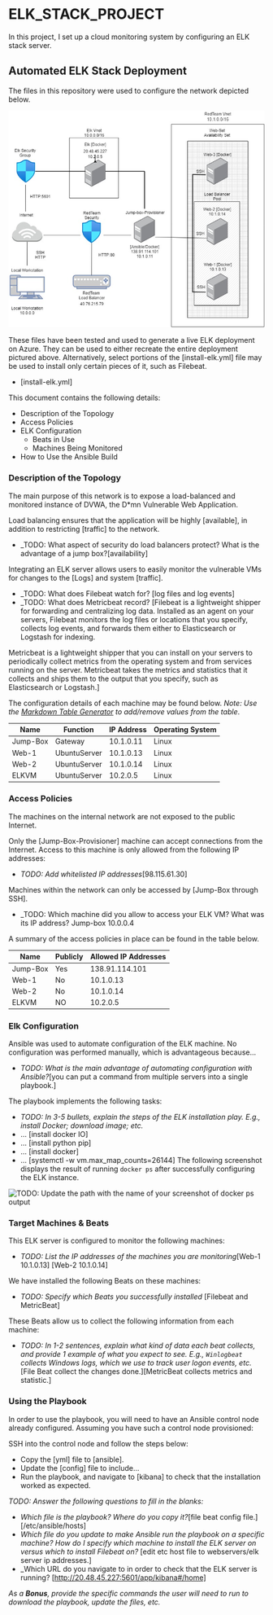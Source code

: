# ELK_STACK_PROJECT
In this project, I set up a cloud monitoring system by configuring an ELK stack server.

## Automated ELK Stack Deployment

The files in this repository were used to configure the network depicted below.

![ELK_DIAGRAM](https://github.com/inocentesa/ProjectWeek13-AlyannaInocentes/blob/main/scripts/diagram/Cloud%20Diagram.jpg)

These files have been tested and used to generate a live ELK deployment on Azure. They can be used to either recreate the entire deployment pictured above. Alternatively, select portions of the [install-elk.yml] file may be used to install only certain pieces of it, such as Filebeat.

  - [install-elk.yml]

This document contains the following details:
- Description of the Topology
- Access Policies
- ELK Configuration
  - Beats in Use
  - Machines Being Monitored
- How to Use the Ansible Build


### Description of the Topology

The main purpose of this network is to expose a load-balanced and monitored instance of DVWA, the D*mn Vulnerable Web Application.

Load balancing ensures that the application will be highly [available], in addition to restricting [traffic] to the network.
- _TODO: What aspect of security do load balancers protect? What is the advantage of a jump box?[availability]

Integrating an ELK server allows users to easily monitor the vulnerable VMs for changes to the [Logs] and system [traffic].
- _TODO: What does Filebeat watch for? [log files and log events]
- _TODO: What does Metricbeat record?
[Filebeat is a lightweight shipper for forwarding and centralizing log data. Installed as an agent on your servers, Filebeat monitors the log files or locations that you specify, collects log events, and forwards them either to Elasticsearch or Logstash for indexing.

Metricbeat is a lightweight shipper that you can install on your servers to periodically collect metrics from the operating system and from services running on the server. Metricbeat takes the metrics and statistics that it collects and ships them to the output that you specify, such as Elasticsearch or Logstash.]

The configuration details of each machine may be found below.
_Note: Use the [Markdown Table Generator](http://www.tablesgenerator.com/markdown_tables) to add/remove values from the table_.

| Name            | Function     | IP Address              | Operating System |
|-----------------|--------------|-------------------------|------------------|
| Jump-Box        | Gateway      | 10.1.0.11               | Linux            |
| Web-1           | UbuntuServer | 10.1.0.13               | Linux            |
| Web-2           | UbuntuServer | 10.1.0.14               | Linux            |
| ELKVM           | UbuntuServer | 10.2.0.5                | Linux            |


### Access Policies

The machines on the internal network are not exposed to the public Internet. 

Only the [Jump-Box-Provisioner] machine can accept connections from the Internet. Access to this machine is only allowed from the following IP addresses:
- _TODO: Add whitelisted IP addresses_[98.115.61.30]

Machines within the network can only be accessed by [Jump-Box through SSH].
- _TODO: Which machine did you allow to access your ELK VM? What was its IP address? Jump-box 10.0.0.4

A summary of the access policies in place can be found in the table below.

| Name     | Publicly | Allowed IP Addresses |
|----------|----------|----------------------|
| Jump-Box | Yes      | 138.91.114.101       |
| Web-1    | No       | 10.1.0.13             |
| Web-2    | No       | 10.1.0.14             |
| ELKVM    | NO       | 10.2.0.5             |

### Elk Configuration

Ansible was used to automate configuration of the ELK machine. No configuration was performed manually, which is advantageous because...
- _TODO: What is the main advantage of automating configuration with Ansible?_[you can put a command from multiple servers into a single playbook.]

The playbook implements the following tasks:
- _TODO: In 3-5 bullets, explain the steps of the ELK installation play. E.g., install Docker; download image; etc._
- ... [install docker IO]
- ... [install python pip]
- ... [install docker]
- ... [systemctl -w vm.max_map_counts=26144]
The following screenshot displays the result of running `docker ps` after successfully configuring the ELK instance.

![TODO: Update the path with the name of your screenshot of docker ps output](Images/docker_ps_output.png)

### Target Machines & Beats
This ELK server is configured to monitor the following machines:
- _TODO: List the IP addresses of the machines you are monitoring_[Web-1 10.1.0.13]
[Web-2 10.1.0.14]

We have installed the following Beats on these machines:
- _TODO: Specify which Beats you successfully installed_
[Filebeat and MetricBeat]

These Beats allow us to collect the following information from each machine:
- _TODO: In 1-2 sentences, explain what kind of data each beat collects, and provide 1 example of what you expect to see. E.g., `Winlogbeat` collects Windows logs, which we use to track user logon events, etc._ [File Beat collect the changes done.][MetricBeat collects metrics and statistic.]

### Using the Playbook
In order to use the playbook, you will need to have an Ansible control node already configured. Assuming you have such a control node provisioned: 

SSH into the control node and follow the steps below: 
- Copy the [yml] file to [ansible].
- Update the [config] file to include...
- Run the playbook, and navigate to [kibana] to check that the installation worked as expected.

_TODO: Answer the following questions to fill in the blanks:_
- _Which file is the playbook? Where do you copy it?_[file beat config file.] [/etc/ansible/hosts]
- _Which file do you update to make Ansible run the playbook on a specific machine? How do I specify which machine to install the ELK server on versus which to install Filebeat on?_ [edit etc host file to webservers/elk server ip addresses.]
- _Which URL do you navigate to in order to check that the ELK server is running? [http://20.48.45.227:5601/app/kibana#/home]

_As a **Bonus**, provide the specific commands the user will need to run to download the playbook, update the files, etc._
